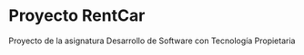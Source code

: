 Proyecto RentCar
===================

Proyecto de la asignatura Desarrollo de Software con Tecnología Propietaria
